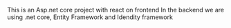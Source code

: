 This is an Asp.net core project with react on frontend
In the backend we are using .net core, Entity Framework and Idendity framework
